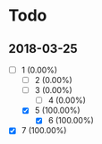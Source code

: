 # Todo

## 2018-03-25

- [ ] 1 (0.00%)
    - [ ] 2 (0.00%)
    - [ ] 3 (0.00%)
        - [ ] 4 (0.00%)
    - [x] 5 (100.00%)
        - [x] 6 (100.00%)
- [x] 7 (100.00%)
